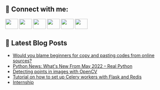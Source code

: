 ## 🔎 Connect with me:
[<img height="32" width="40" src="https://cdn.jsdelivr.net/npm/simple-icons@v5/icons/telegram.svg" />](https://t.me/bullbesh)
[<img height="32" width="40" src="https://cdn.jsdelivr.net/npm/simple-icons@v5/icons/vk.svg" />](https://vk.com/bullbesh)
[<img height="32" width="40" src="https://cdn.jsdelivr.net/npm/simple-icons@v5/icons/twitter.svg" />](https://twitter.com/bullbesh1)
[<img height="32" width="40" src="https://cdn.jsdelivr.net/npm/simple-icons@v5/icons/instagram.svg" />](https://www.instagram.com/bullbesh)
[<img height="32" width="40" src="https://cdn.jsdelivr.net/npm/simple-icons@v5/icons/reddit.svg" />](https://www.reddit.com/user/bullbesh)
[<img height="32" width="40" src="https://cdn.jsdelivr.net/npm/simple-icons@v5/icons/youtube.svg" />](https://www.youtube.com/channel/UCtfjRs6uzgq5mfm8S06WTcg)

## 📕 Latest Blog Posts
<!-- BLOG-POST-LIST:START -->
- [Would you blame beginners for copy and pasting codes from online sources?](https://www.reddit.com/r/Python/comments/v1qjxc/would_you_blame_beginners_for_copy_and_pasting/)
- [Python News: What&#39;s New From May 2022 – Real Python](https://www.reddit.com/r/Python/comments/v1pnx6/python_news_whats_new_from_may_2022_real_python/)
- [Detecting points in images with OpenCV](https://www.reddit.com/r/Python/comments/v1pmjg/detecting_points_in_images_with_opencv/)
- [Tutorial on how to set up Celery workers with Flask and Redis](https://www.reddit.com/r/Python/comments/v1oy91/tutorial_on_how_to_set_up_celery_workers_with/)
- [Internship](https://www.reddit.com/r/Python/comments/v1omb2/internship/)
<!-- BLOG-POST-LIST:END -->
